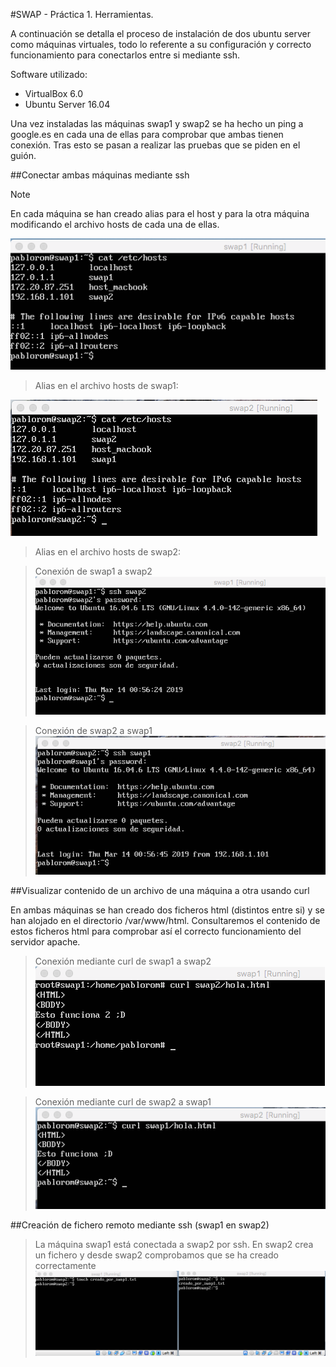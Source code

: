 #SWAP - Práctica 1. Herramientas.

A continuación se detalla el proceso de instalación de dos ubuntu server como máquinas virtuales, todo lo referente a su configuración y correcto funcionamiento para conectarlos entre si mediante ssh.

Software utilizado:
  - VirtualBox 6.0
  - Ubuntu Server 16.04

Una vez instaladas las máquinas swap1 y swap2 se ha hecho un ping a google.es en cada una de ellas para comprobar que ambas tienen conexión. Tras esto se pasan a realizar las pruebas que se piden en el guión.

##Conectar ambas máquinas mediante ssh

>[!NOTE]
>En cada máquina se han creado alias para el host y para la otra máquina modificando el archivo hosts de cada una de ellas.

![alias_en_swap1](img/alias_en_swap1.png)
>Alias en el archivo hosts de swap1:

![alias_en_swap2](img/alias_en_swap2.png)
>Alias en el archivo hosts de swap2:

>Conexión de swap1 a swap2
![swap1_swap2](img/swap1_swap2.png)

>Conexión de swap2 a swap1
![swap2_swap1](img/swap2_swap1.png)

##Visualizar contenido de un archivo de una máquina a otra usando curl

En ambas máquinas se han creado dos ficheros html (distintos entre si) y se han alojado en el directorio /var/www/html. Consultaremos el contenido de estos ficheros html para comprobar así el correcto funcionamiento del servidor apache.

>Conexión mediante curl de swap1 a swap2
![curl_swap1_swap2](img/curl_swap1_swap2.png)

>Conexión mediante curl de swap2 a swap1
![curl_swap2_swap1](img/curl_swap2_swap1.png)

##Creación de fichero remoto mediante ssh (swap1 en swap2)
> La máquina swap1 está conectada a swap2 por ssh. En swap2 crea un fichero y desde swap2 comprobamos que se ha creado correctamente
![crear_archivo_ssh](img/crear_archivo_ssh.png)
